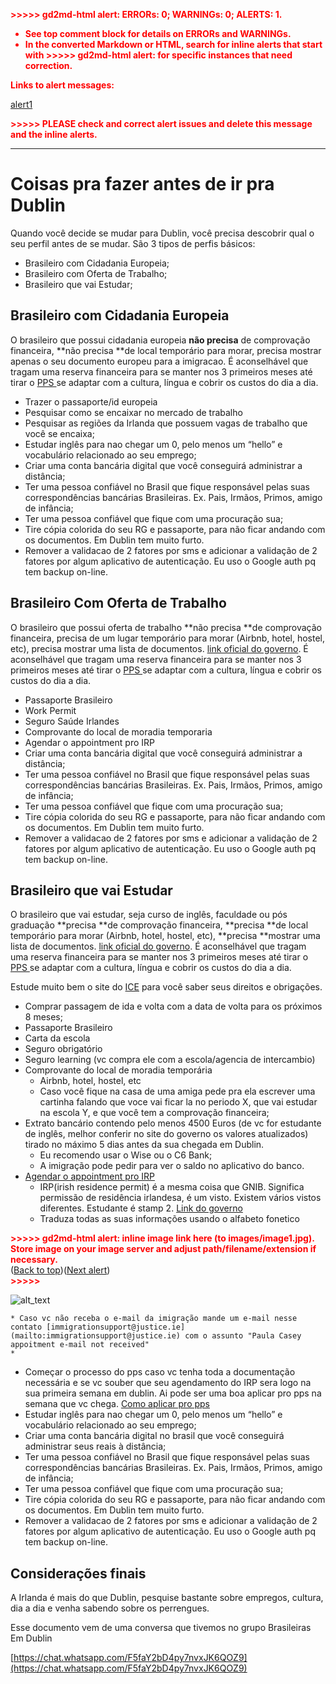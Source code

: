 <!-----

You have some errors, warnings, or alerts. If you are using reckless mode, turn it off to see inline alerts.
* ERRORs: 0
* WARNINGs: 0
* ALERTS: 1

Conversion time: 0.582 seconds.


Using this Markdown file:

1. Paste this output into your source file.
2. See the notes and action items below regarding this conversion run.
3. Check the rendered output (headings, lists, code blocks, tables) for proper
   formatting and use a linkchecker before you publish this page.

Conversion notes:

* Docs to Markdown version 1.0β35
* Wed Apr 10 2024 03:33:23 GMT-0700 (PDT)
* Source doc: Coisas pra fazer antes de ir pra dublin
* This document has images: check for >>>>>  gd2md-html alert:  inline image link in generated source and store images to your server. NOTE: Images in exported zip file from Google Docs may not appear in  the same order as they do in your doc. Please check the images!

----->


<p style="color: red; font-weight: bold">>>>>>  gd2md-html alert:  ERRORs: 0; WARNINGs: 0; ALERTS: 1.</p>
<ul style="color: red; font-weight: bold"><li>See top comment block for details on ERRORs and WARNINGs. <li>In the converted Markdown or HTML, search for inline alerts that start with >>>>>  gd2md-html alert:  for specific instances that need correction.</ul>

<p style="color: red; font-weight: bold">Links to alert messages:</p><a href="#gdcalert1">alert1</a>

<p style="color: red; font-weight: bold">>>>>> PLEASE check and correct alert issues and delete this message and the inline alerts.<hr></p>



# Coisas pra fazer antes de ir pra Dublin

Quando você decide se mudar para Dublin, você precisa descobrir qual o seu perfil antes de se mudar. São 3 tipos de perfis básicos:



* Brasileiro com Cidadania Europeia;
* Brasileiro com Oferta de Trabalho;
* Brasileiro que vai Estudar;


## Brasileiro com Cidadania Europeia

O brasileiro que possui cidadania europeia **não precisa** de comprovação financeira, **não precisa **de local temporário para morar, precisa mostrar apenas o seu documento europeu para a imigracao. É aconselhável que tragam uma reserva financeira para se manter nos 3 primeiros meses até tirar o [PPS ](https://www.citizensinformation.ie/en/social-welfare/irish-social-welfare-system/personal-public-service-number/)se adaptar com a cultura, língua e cobrir os custos do dia a dia.



* Trazer o passaporte/id europeia
* Pesquisar como se encaixar no mercado de trabalho
* Pesquisar as regiões da Irlanda que possuem vagas de trabalho que você se encaixa;
* Estudar inglês para nao chegar um 0, pelo menos um “hello” e vocabulário relacionado ao seu emprego;
* Criar uma conta bancária digital que você conseguirá administrar a distância;
* Ter uma pessoa confiável no Brasil que fique responsável pelas suas correspondências bancárias Brasileiras. Ex. Pais, Irmãos, Primos, amigo de infância;
* Ter uma pessoa confiável que fique com uma procuração sua;
* Tire cópia colorida do seu RG e passaporte, para não ficar andando com os documentos. Em Dublin tem muito furto.
* Remover a validacao de 2 fatores por sms e adicionar a validação de 2 fatores por algum aplicativo de autenticação. Eu uso o Google auth pq tem backup on-line.


## Brasileiro Com Oferta de Trabalho

O brasileiro que possui oferta de trabalho **não precisa **de comprovação financeira, precisa de um lugar temporário para morar (Airbnb, hotel, hostel, etc), precisa mostrar uma lista de documentos. [link oficial do governo](https://www.citizensinformation.ie/en/moving-country/working-in-ireland/employment-permits/overview-employment-permits/). É aconselhável que tragam uma reserva financeira para se manter nos 3 primeiros meses até tirar o [PPS ](https://www.citizensinformation.ie/en/social-welfare/irish-social-welfare-system/personal-public-service-number/)se adaptar com a cultura, língua e cobrir os custos do dia a dia.



* Passaporte Brasileiro
* Work Permit
* Seguro Saúde Irlandes
* Comprovante do local de moradia temporaria
* Agendar o appointment pro IRP
* Criar uma conta bancária digital que você conseguirá administrar a distância;
* Ter uma pessoa confiável no Brasil que fique responsável pelas suas correspondências bancárias Brasileiras. Ex. Pais, Irmãos, Primos, amigo de infância;
* Ter uma pessoa confiável que fique com uma procuração sua;
* Tire cópia colorida do seu RG e passaporte, para não ficar andando com os documentos. Em Dublin tem muito furto.
* Remover a validacao de 2 fatores por sms e adicionar a validação de 2 fatores por algum aplicativo de autenticação. Eu uso o Google auth pq tem backup on-line.


## Brasileiro que vai Estudar

O brasileiro que vai estudar, seja curso de inglês, faculdade ou pós graduação **precisa **de comprovação financeira, **precisa **de local temporário para morar (Airbnb, hotel, hostel, etc), **precisa **mostrar uma lista de documentos. [link oficial do governo](https://www.citizensinformation.ie/en/moving-country/visas-for-ireland/student-visas/). É aconselhável que tragam uma reserva financeira para se manter nos 3 primeiros meses até tirar o [PPS ](https://www.citizensinformation.ie/en/social-welfare/irish-social-welfare-system/personal-public-service-number/)se adaptar com a cultura, língua e cobrir os custos do dia a dia.

Estude muito bem o site do [ICE](https://www.iceireland.com/useful-info/student-visa-for-study-in-ireland/) para você saber seus direitos e obrigações.



* Comprar passagem de ida e volta com a data de volta para os próximos 8 meses;
* Passaporte Brasileiro
* Carta da escola
* Seguro obrigatório
* Seguro learning (vc compra ele com a escola/agencia de intercambio)
* Comprovante do local de moradia temporária
    * Airbnb, hotel, hostel, etc
    * Caso você fique na casa de uma amiga pede pra ela escrever uma cartinha falando que voce vai ficar la no periodo X, que vai estudar na escola Y, e que você tem a comprovação financeira;
* Extrato bancário contendo pelo menos 4500 Euros (de vc for estudante de inglês, melhor conferir no site do governo os valores atualizados) tirado no máximo 5 dias antes da sua chegada em Dublin.
    * Eu recomendo usar o Wise ou o C6 Bank;
    * A imigração pode pedir para ver o saldo no aplicativo do banco.
* [Agendar o  appointment pro IRP](https://docs.google.com/document/d/e/2PACX-1vQhaN4ty6agrU8LfoidqUZydUujndI7l-2lIjmtr_8i1Rhr5CGUpZWeqDQ7WU2JncVb5imkGs2YVwoC/pub)
    * IRP(irish residence permit) é a mesma coisa que GNIB.  Significa permissão de residência irlandesa, é um visto. Existem vários vistos diferentes. Estudante é stamp 2. [Link do governo](https://www.irishimmigration.ie/registering-your-immigration-permission/information-on-registering/immigration-permission-stamps/)
    * Traduza todas as suas informações usando o alfabeto fonetico

<p id="gdcalert1" ><span style="color: red; font-weight: bold">>>>>>  gd2md-html alert: inline image link here (to images/image1.jpg). Store image on your image server and adjust path/filename/extension if necessary. </span><br>(<a href="#">Back to top</a>)(<a href="#gdcalert2">Next alert</a>)<br><span style="color: red; font-weight: bold">>>>>> </span></p>


![alt_text](images/image1.jpg "image_tooltip")

    * Caso vc não receba o e-mail da imigração mande um e-mail nesse contato [immigrationsupport@justice.ie](mailto:immigrationsupport@justice.ie) com o assunto "Paula Casey appoitment e-mail not received"
    * 
* Começar o processo do pps caso vc tenha toda a documentação necessária e se vc souber que seu agendamento do IRP sera logo na sua primeira semana em dublin. Ai pode ser uma boa aplicar pro pps na semana que vc chega. [Como aplicar pro pps](https://docs.google.com/document/d/e/2PACX-1vSRsWpOZ_onHwbKHU7uG8AGpMABwjOU117ApcNLSOqQRguTqLc66LY0venNT-x5AEC0cCIUysJTvU0j/pub)
* Estudar inglês para nao chegar um 0, pelo menos um “hello” e vocabulário relacionado ao seu emprego;
* Criar uma conta bancária digital no brasil que você conseguirá administrar seus reais à distância;
* Ter uma pessoa confiável no Brasil que fique responsável pelas suas correspondências bancárias Brasileiras. Ex. Pais, Irmãos, Primos, amigo de infância;
* Ter uma pessoa confiável que fique com uma procuração sua;
* Tire cópia colorida do seu RG e passaporte, para não ficar andando com os documentos. Em Dublin tem muito furto.
* Remover a validacao de 2 fatores por sms e adicionar a validação de 2 fatores por algum aplicativo de autenticação. Eu uso o Google auth pq tem backup on-line.


## Considerações finais

A Irlanda é mais do que Dublin, pesquise bastante sobre empregos, cultura, dia a dia e venha sabendo sobre os perrengues.

Esse documento vem de uma conversa que tivemos no grupo Brasileiras Em Dublin

[https://chat.whatsapp.com/F5faY2bD4py7nvxJK6QOZ9](https://chat.whatsapp.com/F5faY2bD4py7nvxJK6QOZ9)
